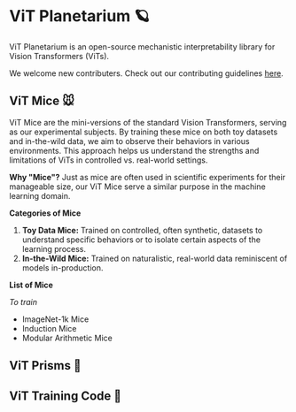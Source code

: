 # ViT Planetarium 🪐
ViT Planetarium is an open-source mechanistic interpretability library for Vision Transformers (ViTs).

We welcome new contributers. Check out our contributing guidelines [here](https://github.com/soniajoseph/ViT-Planetarium/blob/main/CONTRIBUTING.md).

## ViT Mice 🐭
ViT Mice are the mini-versions of the standard Vision Transformers, serving as our experimental subjects. By training these mice on both toy datasets and in-the-wild data, we aim to observe their behaviors in various environments. This approach helps us understand the strengths and limitations of ViTs in controlled vs. real-world settings.

**Why "Mice"?**
Just as mice are often used in scientific experiments for their manageable size, our ViT Mice serve a similar purpose in the machine learning domain. 

**Categories of Mice** 
1. **Toy Data Mice:** Trained on controlled, often synthetic, datasets to understand specific behaviors or to isolate certain aspects of the learning process.
2. **In-the-Wild Mice:** Trained on naturalistic, real-world data reminiscent of models in-production.

**List of Mice** 

_To train_
* ImageNet-1k Mice
* Induction Mice
* Modular Arithmetic Mice

## ViT Prisms 🌈


## ViT Training Code 🚀

